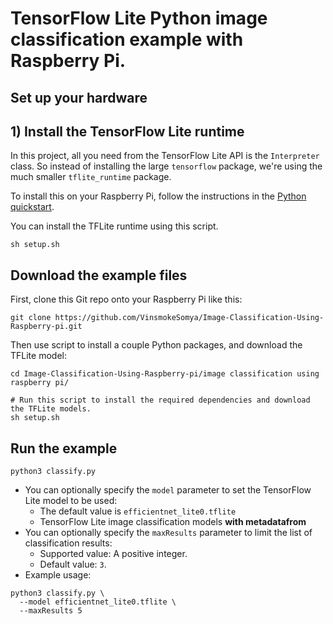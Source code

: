 # TensorFlow Lite Python image classification example with Raspberry Pi.

## Set up your hardware
## 1) Install the TensorFlow Lite runtime

In this project, all you need from the TensorFlow Lite API is the `Interpreter`
class. So instead of installing the large `tensorflow` package, we're using the
much smaller `tflite_runtime` package.

To install this on your Raspberry Pi, follow the instructions in the
[Python quickstart](https://www.tensorflow.org/lite/guide/python#install_tensorflow_lite_for_python).

You can install the TFLite runtime using this script.

```
sh setup.sh
```

## Download the example files

First, clone this Git repo onto your Raspberry Pi like this:

```
git clone https://github.com/VinsmokeSomya/Image-Classification-Using-Raspberry-pi.git 
```

Then use script to install a couple Python packages, and
download the TFLite model:

```
cd Image-Classification-Using-Raspberry-pi/image classification using raspberry pi/

# Run this script to install the required dependencies and download the TFLite models.
sh setup.sh
```

## Run the example

```
python3 classify.py
```
*   You can optionally specify the `model` parameter to set the TensorFlow Lite
    model to be used:
    *   The default value is `efficientnet_lite0.tflite`
    *   TensorFlow Lite image classification models **with metadatafrom**
*   You can optionally specify the `maxResults` parameter to limit the list of
    classification results:
    *   Supported value: A positive integer.
    *   Default value: `3`.
*   Example usage:

```
python3 classify.py \
  --model efficientnet_lite0.tflite \
  --maxResults 5
```

